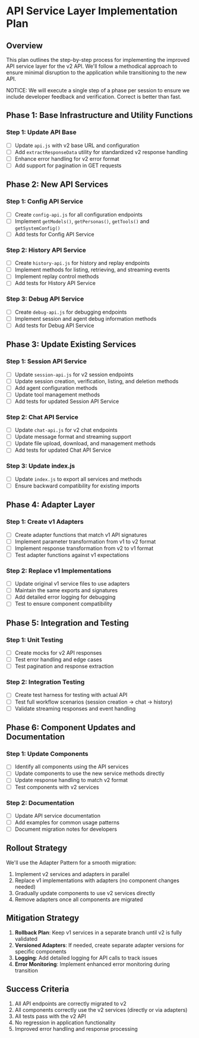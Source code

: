 # API Service Layer Implementation Plan

## Overview

This plan outlines the step-by-step process for implementing the improved API service layer for the v2 API. We'll follow a methodical approach to ensure minimal disruption to the application while transitioning to the new API.

NOTICE: We will execute a single step of a phase per session to ensure we include developer feedback and verification. Correct is better than fast. 

## Phase 1: Base Infrastructure and Utility Functions

### Step 1: Update API Base

- [ ] Update `api.js` with v2 base URL and configuration
- [ ] Add `extractResponseData` utility for standardized v2 response handling
- [ ] Enhance error handling for v2 error format
- [ ] Add support for pagination in GET requests

## Phase 2: New API Services

### Step 1: Config API Service

- [ ] Create `config-api.js` for all configuration endpoints
- [ ] Implement `getModels()`, `getPersonas()`, `getTools()` and `getSystemConfig()`
- [ ] Add tests for Config API Service

### Step 2: History API Service

- [ ] Create `history-api.js` for history and replay endpoints
- [ ] Implement methods for listing, retrieving, and streaming events
- [ ] Implement replay control methods
- [ ] Add tests for History API Service

### Step 3: Debug API Service

- [ ] Create `debug-api.js` for debugging endpoints
- [ ] Implement session and agent debug information methods
- [ ] Add tests for Debug API Service

## Phase 3: Update Existing Services

### Step 1: Session API Service

- [ ] Update `session-api.js` for v2 session endpoints
- [ ] Update session creation, verification, listing, and deletion methods
- [ ] Add agent configuration methods
- [ ] Update tool management methods
- [ ] Add tests for updated Session API Service

### Step 2: Chat API Service

- [ ] Update `chat-api.js` for v2 chat endpoints
- [ ] Update message format and streaming support
- [ ] Update file upload, download, and management methods
- [ ] Add tests for updated Chat API Service

### Step 3: Update index.js

- [ ] Update `index.js` to export all services and methods
- [ ] Ensure backward compatibility for existing imports

## Phase 4: Adapter Layer

### Step 1: Create v1 Adapters

- [ ] Create adapter functions that match v1 API signatures
- [ ] Implement parameter transformation from v1 to v2 format
- [ ] Implement response transformation from v2 to v1 format
- [ ] Test adapter functions against v1 expectations

### Step 2: Replace v1 Implementations

- [ ] Update original v1 service files to use adapters
- [ ] Maintain the same exports and signatures
- [ ] Add detailed error logging for debugging
- [ ] Test to ensure component compatibility

## Phase 5: Integration and Testing

### Step 1: Unit Testing

- [ ] Create mocks for v2 API responses
- [ ] Test error handling and edge cases
- [ ] Test pagination and response extraction

### Step 2: Integration Testing

- [ ] Create test harness for testing with actual API
- [ ] Test full workflow scenarios (session creation → chat → history)
- [ ] Validate streaming responses and event handling

## Phase 6: Component Updates and Documentation

### Step 1: Update Components

- [ ] Identify all components using the API services
- [ ] Update components to use the new service methods directly
- [ ] Update response handling to match v2 format
- [ ] Test components with v2 services

### Step 2: Documentation

- [ ] Update API service documentation
- [ ] Add examples for common usage patterns
- [ ] Document migration notes for developers

## Rollout Strategy

We'll use the Adapter Pattern for a smooth migration:

1. Implement v2 services and adapters in parallel
2. Replace v1 implementations with adapters (no component changes needed)
3. Gradually update components to use v2 services directly
4. Remove adapters once all components are migrated

## Mitigation Strategy

1. **Rollback Plan**: Keep v1 services in a separate branch until v2 is fully validated
2. **Versioned Adapters**: If needed, create separate adapter versions for specific components
3. **Logging**: Add detailed logging for API calls to track issues
4. **Error Monitoring**: Implement enhanced error monitoring during transition

## Success Criteria

1. All API endpoints are correctly migrated to v2
2. All components correctly use the v2 services (directly or via adapters)
3. All tests pass with the v2 API
4. No regression in application functionality
5. Improved error handling and response processing